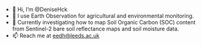 - 👋 Hi, I’m @DeniseHck
- 👀 I use Earth Observation for agricultural and environmental monitoring.
- 🌱 Currently investigating how to map Soil Organic Carbon (SOC) content from Sentinel-2 bare soil reflectance maps and soil moisture data.
- 📫 Reach me at eedh@leeds.ac.uk

